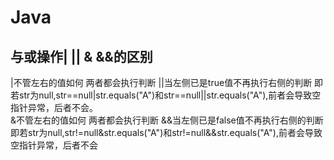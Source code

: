 # Java
## 与或操作| || & &&的区别
|不管左右的值如何 两者都会执行判断 ||当左侧已是true值不再执行右侧的判断
即若str为null,str==null|str.equals("A")和str==null||str.equals("A"),前者会导致空指针异常，后者不会。  
&不管左右的值如何 两者都会执行判断 &&当左侧已是false值不再执行右侧的判断
即若str为null,str!=null&str.equals("A")和str!=null&&str.equals("A"),前者会导致空指针异常，后者不会
